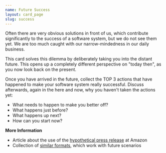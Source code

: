 ```yaml
---
name: Future Success
layout: card_page
slug: success
---
```

Often there are very obvious solutions in front of us, which contribute significantly to the success of a software system, but we do not see them yet. We are too much caught with our narrow-mindedness in our daily business.

This card solves this dilemma by deliberately taking you into the distant future. This opens up a completely different perspective on "today then", as you now look back on the present.

Once you have arrived in the future, collect the TOP 3 actions that have happened to make your software system really successful. Discuss afterwards, again in the here and now, why you haven't taken the actions yet:

* What needs to happen to make you better off?
* What happens just before?
* What happens up next?
* How can you start now?

**More Information**

* Article about the use of the [hypothetical press release](https://www.businessinsider.com/heres-the-surprising-way-amazon-decides-what-new-enterprise-products-to-work-on-next-2015-3?IR=T) at Amazon
* Collection of [similar formats](http://www.funretrospectives.com/category/futurespective/), which work with future scenarios